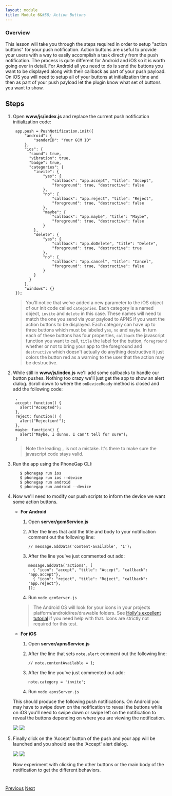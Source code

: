 ```yaml
---
layout: module
title: Module 6&#58; Action Buttons
---
```

### Overview
This lesson will take you through the steps required in order to setup "action buttons" for your push notification. Action buttons are useful to provide your users with a way to easily accomplish a task directly from the push notification. The process is quite different for Android and iOS so it is worth going over in detail. For Android all you need to do is send the buttons you want to be displayed along with their callback as part of your push payload. On iOS you will need to setup all of your buttons at initialization time and then as part of your push payload let the plugin know what set of buttons you want to show.


## Steps
1. Open **www/js/index.js** and replace the current push notification initialization code:

        app.push = PushNotification.init({
            "android": {
                "senderID": "Your GCM ID"
            },
            "ios": {
              "sound": true,
              "vibration": true,
              "badge": true,
              "categories": {
                "invite": {
                    "yes": {
                        "callback": "app.accept", "title": "Accept",
                        "foreground": true, "destructive": false
                    },
                    "no": {
                        "callback": "app.reject", "title": "Reject",
                        "foreground": true, "destructive": false
                    },
                    "maybe": {
                        "callback": "app.maybe", "title": "Maybe",
                        "foreground": true, "destructive": false
                    }
                },
                "delete": {
                    "yes": {
                        "callback": "app.doDelete", "title": "Delete",
                        "foreground": true, "destructive": true
                    },
                    "no": {
                        "callback": "app.cancel", "title": "Cancel",
                        "foreground": true, "destructive": false
                    }
                }
              }
            },
            "windows": {}
        });

   > You'll notice that we've added a new parameter to the iOS object of our init code called `categories`. Each category is a named object, `invite` and `delete` in this case. These names will need to match the one you send via your payload to APNS if you want the action buttons to be displayed. Each category can have up to three buttons which must be labeled `yes`, `no` and `maybe`. In turn each of these buttons has four properties, `callback` the javascript function you want to call, `title` the label for the button, `foreground` whether or not to bring your app to the foreground and `destructive` which doesn't actually do anything destructive it just colors the button red as a warning to the user that the action may be destructive.

2. While still in **www/js/index.js** we'll add some callbacks to handle our button pushes. Nothing too crazy we'll just get the app to show an alert dialog. Scroll down to where the `onDeviceReady` method is closed and add the following code:

        ,
        accept: function() {
          alert("Accepted");
        },
        reject: function() {
          alert("Rejection!");
        },
        maybe: function() {
          alert("Maybe, I dunno. I can't tell for sure");
        }

   > Note the leading `,` is not a mistake. It's there to make sure the javascript code stays valid.

3. Run the app using the PhoneGap CLI:

          $ phonegap run ios
          $ phonegap run ios --device
          $ phonegap run android  
          $ phonegap run android --device               

4. Now we'll need to modify our push scripts to inform the device we want some action buttons.

   - **For Android**            
     1. Open **server/gcmService.js**
     2. After the lines that add the title and body to your notification comment out the following line:

            // message.addData('content-available', '1');

     3. After the line you've just commented out add:

            message.addData('actions', [
              { "icon": "accept", "title": "Accept", "callback": "app.accept"},
              { "icon": "reject", "title": "Reject", "callback": "app.reject"},
            ]);

     4. Run `node gcmServer.js`


     > The Android OS will look for your icons in your projects platform/android/res/drawable folders. See [Holly's excellent tutorial](http://devgirl.org/2013/11/12/three-hooks-your-cordovaphonegap-project-needs/) if you need help with that. Icons are strictly not required for this test.

   - **For iOS**            
     1. Open **server/apnsService.js**
     2. After the line that sets `note.alert` comment out the following line:

            // note.contentAvailable = 1;

     3. After the line you've just commented out add:

            note.category = 'invite';

     4. Run `node apnsServer.js`

   This should produce the following push notifications. On Android you may have to swipe down on the notification to reveal the buttons while on iOS you'll need to swipe down or swipe left on the notification to reveal the buttons depending on where you are viewing the notification.

   <img class="screenshot" src="images/push6.png"/>
   <img class="screenshot" src="images/push6-ios.png"/>

5. Finally click on the 'Accept' button of the push and your app will be launched and you should see the 'Accept' alert dialog.

   <img class="screenshot" src="images/push7.png"/>
   <img class="screenshot" src="images/push7-ios.png"/>

   Now experiment with clicking the other buttons or the main body of the notification to get the different behaviors.

<div class="row" style="margin-top:40px;">
   <div class="col-sm-12">
       <a href="module5.html" class="btn btn-default"><i class="glyphicon glyphicon-chevron-left"></i> Previous</a>
       <a href="module7.html" class="btn btn-default pull-right">Next <i class="glyphicon
glyphicon-chevron-right"></i></a>
   </div>
</div>

